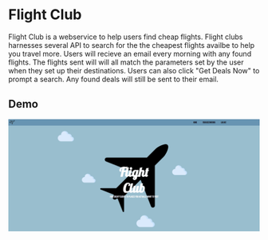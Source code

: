 # Flight Club
Flight Club is a webservice to help users find cheap flights. Flight clubs harnesses several API to search for the the cheapest flights availbe to help you travel more. Users will recieve an email every morning with any found flights. The flights sent will will all match the parameters set by the user when they set up their destinations. Users can also click "Get Deals Now" to prompt a search. Any found deals will still be sent to their email.

## Demo
![Demo](https://github.com/jorted-runner/flight-club/blob/master/static/images/DEMO.gif)
